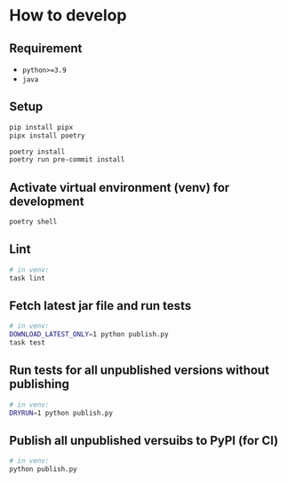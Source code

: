 # How to develop

## Requirement

- `python>=3.9`
- `java`

## Setup

```bash
pip install pipx
pipx install poetry

poetry install
poetry run pre-commit install
```

## Activate virtual environment (venv) for development

```bash
poetry shell
```

## Lint

```bash
# in venv:
task lint
```

## Fetch latest jar file and run tests

```bash
# in venv:
DOWNLOAD_LATEST_ONLY=1 python publish.py
task test
```

## Run tests for all unpublished versions without publishing

```bash
# in venv:
DRYRUN=1 python publish.py
```

## Publish all unpublished versuibs to PyPI (for CI)

```bash
# in venv:
python publish.py
```

